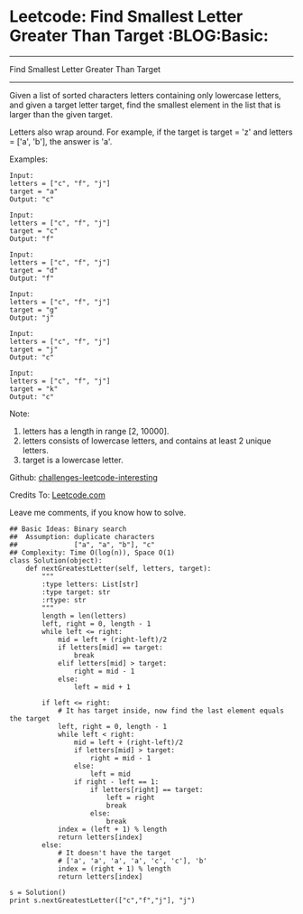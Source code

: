 # Leetcode: Find Smallest Letter Greater Than Target     :BLOG:Basic:


---

Find Smallest Letter Greater Than Target  

---

Given a list of sorted characters letters containing only lowercase letters, and given a target letter target, find the smallest element in the list that is larger than the given target.  

Letters also wrap around. For example, if the target is target = 'z' and letters = ['a', 'b'], the answer is 'a'.  

Examples:  

    Input:
    letters = ["c", "f", "j"]
    target = "a"
    Output: "c"

    Input:
    letters = ["c", "f", "j"]
    target = "c"
    Output: "f"

    Input:
    letters = ["c", "f", "j"]
    target = "d"
    Output: "f"

    Input:
    letters = ["c", "f", "j"]
    target = "g"
    Output: "j"

    Input:
    letters = ["c", "f", "j"]
    target = "j"
    Output: "c"

    Input:
    letters = ["c", "f", "j"]
    target = "k"
    Output: "c"

Note:  

1.  letters has a length in range [2, 10000].
2.  letters consists of lowercase letters, and contains at least 2 unique letters.
3.  target is a lowercase letter.

Github: [challenges-leetcode-interesting](https://github.com/DennyZhang/challenges-leetcode-interesting/tree/master/find-smallest-letter-greater-than-target)  

Credits To: [Leetcode.com](https://leetcode.com/problems/find-smallest-letter-greater-than-target/description/)  

Leave me comments, if you know how to solve.  

    ## Basic Ideas: Binary search
    ##  Assumption: duplicate characters
    ##              ["a", "a", "b"], "c"
    ## Complexity: Time O(log(n)), Space O(1)
    class Solution(object):
        def nextGreatestLetter(self, letters, target):
            """
            :type letters: List[str]
            :type target: str
            :rtype: str
            """
            length = len(letters)
            left, right = 0, length - 1
            while left <= right:
                mid = left + (right-left)/2
                if letters[mid] == target:
                    break
                elif letters[mid] > target:
                    right = mid - 1
                else:
                    left = mid + 1
    
            if left <= right:
                # It has target inside, now find the last element equals the target
                left, right = 0, length - 1
                while left < right:
                    mid = left + (right-left)/2
                    if letters[mid] > target:
                        right = mid - 1
                    else:
                        left = mid
                    if right - left == 1:
                        if letters[right] == target:
                            left = right
                            break
                        else:
                            break
                index = (left + 1) % length
                return letters[index]
            else:
                # It doesn't have the target
                # ['a', 'a', 'a', 'a', 'c', 'c'], 'b'
                index = (right + 1) % length
                return letters[index]
    
    s = Solution()
    print s.nextGreatestLetter(["c","f","j"], "j")